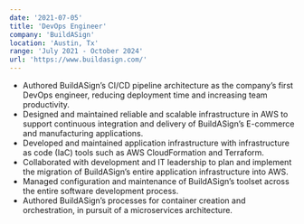 ```yaml
---
date: '2021-07-05'
title: 'DevOps Engineer'
company: 'BuildASign'
location: 'Austin, Tx'
range: 'July 2021 - October 2024'
url: 'https://www.buildasign.com/'
---
```


- Authored BuildASign’s CI/CD pipeline architecture as the company’s first DevOps engineer, reducing deployment time and increasing team productivity.
- Designed and maintained reliable and scalable infrastructure in AWS to support continuous integration and delivery of BuildASign’s E-commerce and manufacturing applications.
- Developed and maintained application infrastructure with infrastructure as code (IaC) tools such as AWS CloudFormation and Terraform.
- Collaborated with development and IT leadership to plan and implement the migration of BuildASign’s entire application infrastructure into AWS.
- Managed configuration and maintenance of BuildASign’s toolset across the entire software development process.
- Authored BuildASign’s processes for container creation and orchestration, in pursuit of a microservices architecture.
